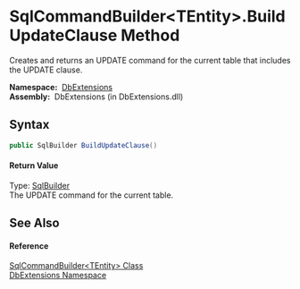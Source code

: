 SqlCommandBuilder&lt;TEntity>.BuildUpdateClause Method
======================================================
  Creates and returns an UPDATE command for the current table that includes the UPDATE clause.

  **Namespace:**  [DbExtensions][1]  
  **Assembly:**  DbExtensions (in DbExtensions.dll)

Syntax
------

```csharp
public SqlBuilder BuildUpdateClause()
```

#### Return Value
Type: [SqlBuilder][2]  
The UPDATE command for the current table.

See Also
--------

#### Reference
[SqlCommandBuilder&lt;TEntity> Class][3]  
[DbExtensions Namespace][1]  

[1]: ../README.md
[2]: ../SqlBuilder/README.md
[3]: README.md